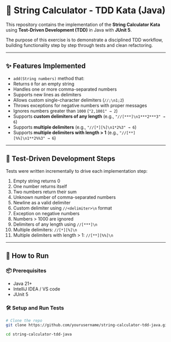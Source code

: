 #  📐  String Calculator - TDD Kata (Java)

This repository contains the implementation of the **String Calculator Kata** using **Test-Driven Development (TDD)** in Java with **JUnit 5**.

The purpose of this exercise is to demonstrate a disciplined TDD workflow, building functionality step by step through tests and clean refactoring.

---

## ✨ Features Implemented

- `add(String numbers)` method that:
- Returns `0` for an empty string
- Handles one or more comma-separated numbers
- Supports new lines as delimiters
- Allows custom single-character delimiters (`//;\n1;2`)
- Throws exceptions for negative numbers with proper messages
-  Ignores numbers greater than `1000` (`"2,1001" → 2`)
-  Supports **custom delimiters of any length** (e.g., `"//[***]\n1***2***3" → 6`)
-  Supports **multiple delimiters** (e.g., `"//[*][%]\n1*2%3" → 6`)
-  Supports **multiple delimiters with length > 1** (e.g., `"//[**][%%]\n1**2%%3" → 6`)

---

## 🧪 Test-Driven Development Steps

Tests were written incrementally to drive each implementation step:

1. Empty string returns 0
2. One number returns itself
3. Two numbers return their sum
4. Unknown number of comma-separated numbers
5. Newline as a valid delimiter
6. Custom delimiter using `//<delimiter>\n` format
7. Exception on negative numbers
8. Numbers > 1000 are ignored
9. Delimiters of any length using `//[***]\n`
10. Multiple delimiters: `//[*][%]\n`
11. Multiple delimiters with length > 1: `//[**][%%]\n`

---

## 🚀 How to Run

### 📦 Prerequisites

- Java 21+
- IntelliJ IDEA / VS code
- JUnit 5 

### 🛠️ Setup and Run Tests

```bash
# Clone the repo
git clone https://github.com/yourusername/string-calculator-tdd-java.git

cd string-calculator-tdd-java
```
